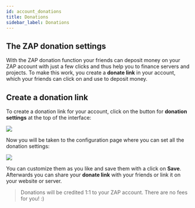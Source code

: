 ```yaml
---
id: account_donations
title: Donations
sidebar_label: Donations
---
```


## The ZAP donation settings

With the ZAP donation function your friends can deposit money on your ZAP account with just a few clicks and thus help you to finance servers and projects. To make this work, you create a **donate link** in your account, which your friends can click on and use to deposit money.

## Create a donation link

To create a donation link for your account, click on the button for **donation settings** at the top of the interface: 

![](https://screensaver01.zap-hosting.com/index.php/s/WgMqnTxgAKEZQpQ/preview)

Now you will be taken to the configuration page where you can set all the donation settings: 

![](https://screensaver01.zap-hosting.com/index.php/s/pQpQezRpdbD6Azj/preview)

You can customize them as you like and save them with a click on **Save**.
Afterwards you can share your **donate link** with your friends or link it on your website or server.

> Donations will be credited 1:1 to your ZAP account. There are no fees for you! :)
